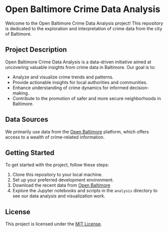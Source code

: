 # Open Baltimore Crime Data Analysis

Welcome to the Open Baltimore Crime Data Analysis project! This repository is dedicated to the exploration and interpretation of crime data from the city of Baltimore.

## Project Description

Open Baltimore Crime Data Analysis is a data-driven initiative aimed at uncovering valuable insights from crime data in Baltimore. Our goal is to:

- Analyze and visualize crime trends and patterns.
- Provide actionable insights for local authorities and communities.
- Enhance understanding of crime dynamics for informed decision-making.
- Contribute to the promotion of safer and more secure neighborhoods in Baltimore.

## Data Sources

We primarily use data from the [Open Baltimore](https://data.baltimorecity.gov/datasets/baltimore::part-1-crime-data/explore) platform, which offers access to a wealth of crime-related information.

## Getting Started

To get started with the project, follow these steps:

1. Clone this repository to your local machine.
2. Set up your preferred development environment.
3. Download the recent data from [Open Baltimore](https://data.baltimorecity.gov/datasets/baltimore::part-1-crime-data/explore)
4. Explore the Jupyter notebooks and scripts in the `analysis` directory to see our data analysis and visualization work.

## License

This project is licensed under the [MIT License](LICENSE).

